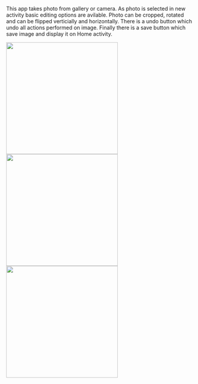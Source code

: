 This app takes photo from gallery or camera.
As photo is selected in new activity basic editing options are avilable. 
Photo can be cropped, rotated and can be flipped verticially and horizontally. 
There is a undo button which undo all actions performed on image. 
Finally there is a save button which save image and display it on Home activity.






<img src="https://i.imgur.com/CARFLut.jpg" width="300">                 <img src="https://i.imgur.com/Uc5r7qY.jpg" width="300">            <img src="https://i.imgur.com/Bq89gU4.jpg" width="300">
